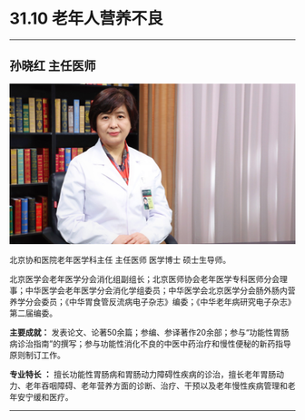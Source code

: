 # 31.10 老年人营养不良

---

## 孙晓红 主任医师

![1686548230902](image/c31_010/1686548230902.png)

北京协和医院老年医学科主任 主任医师 医学博士 硕士生导师。

北京医学会老年医学分会消化组副组长；北京医师协会老年医学专科医师分会理事；中华医学会老年医学分会消化学组委员；中华医学会北京医学分会肠外肠内营养学分会委员；《中华胃食管反流病电子杂志》编委；《中华老年病研究电子杂志》第二届编委。

**主要成就：** 发表论文、论著50余篇；参编、参译著作20余部；参与“功能性胃肠病诊治指南”的撰写；参与功能性消化不良的中医中药治疗和慢性便秘的新药指导原则制订工作。

**专业特长**  **：** 擅长功能性胃肠病和胃肠动力障碍性疾病的诊治，擅长老年胃肠动力、老年吞咽障碍、老年营养方面的诊断、治疗、干预以及老年慢性疾病管理和老年安宁缓和医疗。

---
